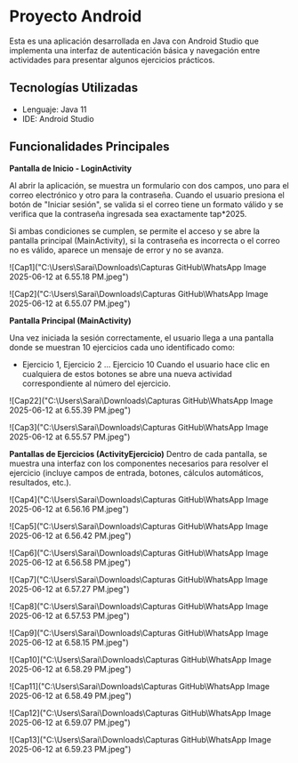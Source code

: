 
# Proyecto Android

Esta es una aplicación desarrollada en Java con Android Studio que implementa una interfaz de autenticación básica y navegación entre actividades para presentar algunos ejercicios prácticos.


## Tecnologías Utilizadas

- Lenguaje: Java 11
- IDE: Android Studio

## Funcionalidades Principales
**Pantalla de Inicio - LoginActivity**

Al abrir la aplicación, se muestra un formulario con dos campos, uno para el correo electrónico y otro para la contraseña. Cuando el usuario presiona el botón de "Iniciar sesión", se valida si el correo tiene un formato válido y se verifica que la contraseña ingresada sea exactamente tap*2025.

Si ambas condiciones se cumplen, se permite el acceso y se abre la pantalla principal (MainActivity), si la contraseña es incorrecta o el correo no es válido, aparece un mensaje de error y no se avanza.


![Cap1]("C:\Users\Sarai\Downloads\Capturas GitHub\WhatsApp Image 2025-06-12 at 6.55.18 PM.jpeg")

![Cap2]("C:\Users\Sarai\Downloads\Capturas GitHub\WhatsApp Image 2025-06-12 at 6.55.07 PM.jpeg")

**Pantalla Principal (MainActivity)**

Una vez iniciada la sesión correctamente, el usuario llega a una pantalla donde se muestran 10 ejercicios cada uno identificado como:
- Ejercicio 1, Ejercicio 2 ... Ejercicio 10
Cuando el usuario hace clic en cualquiera de estos botones se abre una nueva actividad correspondiente al número del ejercicio.

![Cap22]("C:\Users\Sarai\Downloads\Capturas GitHub\WhatsApp Image 2025-06-12 at 6.55.39 PM.jpeg")

![Cap3]("C:\Users\Sarai\Downloads\Capturas GitHub\WhatsApp Image 2025-06-12 at 6.55.57 PM.jpeg")

**Pantallas de Ejercicios (ActivityEjercicio)**
Dentro de cada pantalla, se muestra una interfaz con los componentes necesarios para resolver el ejercicio (incluye campos de entrada, botones, cálculos automáticos, resultados, etc.).

![Cap4]("C:\Users\Sarai\Downloads\Capturas GitHub\WhatsApp Image 2025-06-12 at 6.56.16 PM.jpeg")

![Cap5]("C:\Users\Sarai\Downloads\Capturas GitHub\WhatsApp Image 2025-06-12 at 6.56.42 PM.jpeg")

![Cap6]("C:\Users\Sarai\Downloads\Capturas GitHub\WhatsApp Image 2025-06-12 at 6.56.58 PM.jpeg")

![Cap7]("C:\Users\Sarai\Downloads\Capturas GitHub\WhatsApp Image 2025-06-12 at 6.57.27 PM.jpeg")

![Cap8]("C:\Users\Sarai\Downloads\Capturas GitHub\WhatsApp Image 2025-06-12 at 6.57.53 PM.jpeg")

![Cap9]("C:\Users\Sarai\Downloads\Capturas GitHub\WhatsApp Image 2025-06-12 at 6.58.15 PM.jpeg")

![Cap10]("C:\Users\Sarai\Downloads\Capturas GitHub\WhatsApp Image 2025-06-12 at 6.58.29 PM.jpeg")

![Cap11]("C:\Users\Sarai\Downloads\Capturas GitHub\WhatsApp Image 2025-06-12 at 6.58.49 PM.jpeg")

![Cap12]("C:\Users\Sarai\Downloads\Capturas GitHub\WhatsApp Image 2025-06-12 at 6.59.07 PM.jpeg")

![Cap13]("C:\Users\Sarai\Downloads\Capturas GitHub\WhatsApp Image 2025-06-12 at 6.59.23 PM.jpeg")



